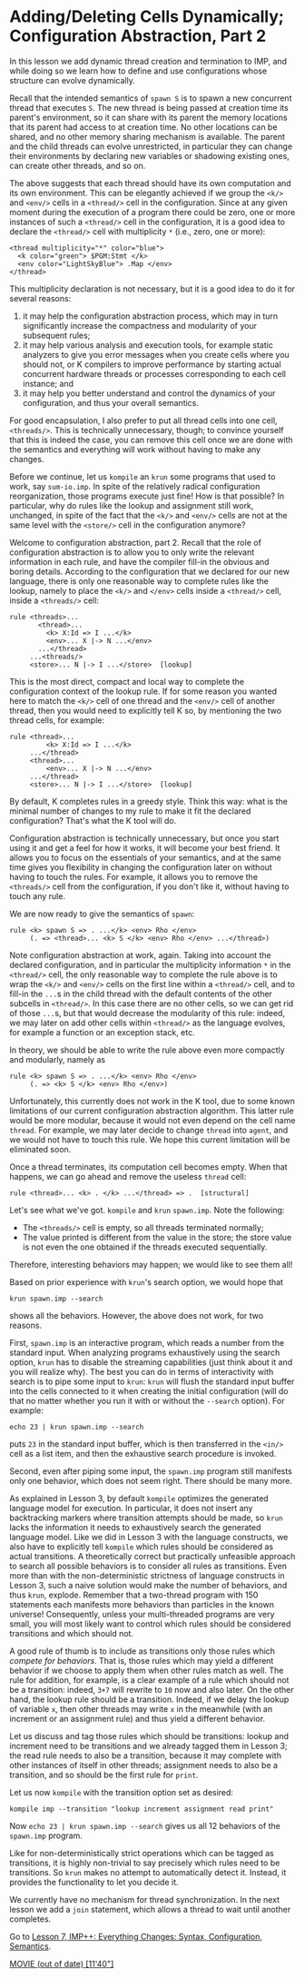 <!-- Copyright (c) 2010-2019 K Team. All Rights Reserved. -->

# Adding/Deleting Cells Dynamically; Configuration Abstraction, Part 2

In this lesson we add dynamic thread creation and termination to IMP, and
while doing so we learn how to define and use configurations whose structure
can evolve dynamically.

Recall that the intended semantics of `spawn S` is to spawn a new concurrent
thread that executes `S`. The new thread is being passed at creation time
its parent's environment, so it can share with its parent the memory
locations that its parent had access to at creation time. No other locations
can be shared, and no other memory sharing mechanism is available.
The parent and the child threads can evolve unrestricted, in particular they
can change their environments by declaring new variables or shadowing existing
ones, can create other threads, and so on.

The above suggests that each thread should have its own computation and its
own environment. This can be elegantly achieved if we group the `<k/>` and
`<env/>` cells in a `<thread/>` cell in the configuration. Since at any given
moment during the execution of a program there could be zero, one or more
instances of such a `<thread/>` cell in the configuration, it is a good idea
to declare the `<thread/>` cell with multiplicity `*` (i.e., zero, one or more):

    <thread multiplicity="*" color="blue">
      <k color="green"> $PGM:Stmt </k>
      <env color="LightSkyBlue"> .Map </env>
    </thread>

This multiplicity declaration is not necessary, but it is a good idea to do
it for several reasons:

1. it may help the configuration abstraction process,
   which may in turn significantly increase the compactness and modularity of
   your subsequent rules;
2. it may help various analysis and execution tools,
   for example static analyzers to give you error messages when you create cells
   where you should not, or K compilers to improve performance by starting
   actual concurrent hardware threads or processes corresponding to each cell
   instance; and
3. it may help you better understand and control the dynamics
   of your configuration, and thus your overall semantics.

For good encapsulation, I also prefer to put all thread cells into one cell,
`<threads/>`. This is technically unnecessary, though; to convince yourself
that this is indeed the case, you can remove this cell once we are done with
the semantics and everything will work without having to make any changes.

Before we continue, let us `kompile` an `krun` some programs that used to
work, say `sum-io.imp`. In spite of the relatively radical configuration
reorganization, those programs execute just fine! How is that possible?
In particular, why do rules like the lookup and assignment still work,
unchanged, in spite of the fact that the `<k/>` and `<env/>` cells are not at
the same level with the `<store/>` cell in the configuration anymore?

Welcome to configuration abstraction, part 2. Recall that the role of
configuration abstraction is to allow you to only write the relevant
information in each rule, and have the compiler fill-in the obvious and boring
details. According to the configuration that we declared for our new
language, there is only one reasonable way to complete rules like the lookup,
namely to place the `<k/>` and `</env>` cells inside a `<thread/>` cell,
inside a `<threads/>` cell:

    rule <threads>...
           <thread>...
             <k> X:Id => I ...</k>
             <env>... X |-> N ...</env>
           ...</thread>
         ...<threads/>
         <store>... N |-> I ...</store>  [lookup]

This is the most direct, compact and local way to complete the configuration
context of the lookup rule. If for some reason you wanted here to match the
`<k/>` cell of one thread and the `<env/>` cell of another thread, then you
would need to explicitly tell K so, by mentioning the two thread cells,
for example:

    rule <thread>...
             <k> X:Id => I ...</k>
         ...</thread>
         <thread>...
             <env>... X |-> N ...</env>
         ...</thread>
         <store>... N |-> I ...</store>  [lookup]

By default, K completes rules in a greedy style. Think this way: what is the
minimal number of changes to my rule to make it fit the declared
configuration? That's what the K tool will do.

Configuration abstraction is technically unnecessary, but once you start
using it and get a feel for how it works, it will become your best friend.
It allows you to focus on the essentials of your semantics, and at the same
time gives you flexibility in changing the configuration later on without
having to touch the rules. For example, it allows you to remove the
`<threads/>` cell from the configuration, if you don't like it, without
having to touch any rule.

We are now ready to give the semantics of `spawn`:

    rule <k> spawn S => . ...</k> <env> Rho </env>
         (. => <thread>... <k> S </k> <env> Rho </env> ...</thread>)

Note configuration abstraction at work, again. Taking into account
the declared configuration, and in particular the multiplicity information
`*` in the `<thread/>` cell, the only reasonable way to complete the rule
above is to wrap the `<k/>` and `<env/>` cells on the first line within a
`<thread/>` cell, and to fill-in the `...`s in the child thread with the
default contents of the other subcells in `<thread/>`. In this case there
are no other cells, so we can get rid of those `...`s, but that would
decrease the modularity of this rule: indeed, we may later on add other
cells within `<thread/>` as the language evolves, for example a function
or an exception stack, etc.

In theory, we should be able to write the rule above even more compactly
and modularly, namely as

    rule <k> spawn S => . ...</k> <env> Rho </env>
         (. => <k> S </k> <env> Rho </env>)

Unfortunately, this currently does not work in the K tool, due to some
known limitations of our current configuration abstraction algorithm.
This latter rule would be more modular, because it would not even depend
on the cell name `thread`. For example, we may later decide to change
`thread` into `agent`, and we would not have to touch this rule.
We hope this current limitation will be eliminated soon.

Once a thread terminates, its computation cell becomes empty. When that
happens, we can go ahead and remove the useless `thread` cell:

    rule <thread>... <k> . </k> ...</thread> => .  [structural]

Let's see what we've got. `kompile` and `krun` `spawn.imp`.
Note the following:

- The `<threads/>` cell is empty, so all threads terminated normally;
- The value printed is different from the value in the store; the store value
  is not even the one obtained if the threads executed sequentially.

Therefore, interesting behaviors may happen; we would like to see them all!

Based on prior experience with `krun`'s search option, we would hope that

    krun spawn.imp --search

shows all the behaviors. However, the above does not work, for two reasons.

First, `spawn.imp` is an interactive program, which reads a number from the
standard input. When analyzing programs exhaustively using the search option,
`krun` has to disable the streaming capabilities (just think about it and you
will realize why). The best you can do in terms of interactivity with search
is to pipe some input to `krun`: `krun` will flush the standard input buffer
into the cells connected to it when creating the initial configuration (will
do that no matter whether you run it with or without the `--search` option).
For example:

    echo 23 | krun spawn.imp --search

puts `23` in the standard input buffer, which is then transferred in the
`<in/>` cell as a list item, and then the exhaustive search procedure is
invoked.

Second, even after piping some input, the `spawn.imp` program still manifests
only one behavior, which does not seem right. There should be many more.

As explained in Lesson 3, by default `kompile` optimizes the generated
language model for execution. In particular, it does not insert any
backtracking markers where transition attempts should be made, so `krun`
lacks the information it needs to exhaustively search the generated language
model. Like we did in Lesson 3 with the language constructs, we also have
to explicitly tell `kompile` which rules should be considered as actual
transitions. A theoretically correct but practically unfeasible approach
to search all possible behaviors is to consider all rules as transitions.
Even more than with the non-deterministic strictness of language constructs
in Lesson 3, such a naive solution would make the number of behaviors, and
thus `krun`, explode. Remember that a two-thread program with 150 statements
each manifests more behaviors than particles in the known universe!
Consequently, unless your multi-threaded programs are very small, you will
most likely want to control which rules should be considered transitions and
which should not.

A good rule of thumb is to include as transitions only those rules which
_compete for behaviors_. That is, those rules which may yield a different
behavior if we choose to apply them when other rules match as well.
The rule for addition, for example, is a clear example of a rule which
should not be a transition: indeed, `3+7` will rewrite to `10` now and also
later. On the other hand, the lookup rule should be a transition. Indeed,
if we delay the lookup of variable `x`, then other threads may write `x` in the
meanwhile (with an increment or an assignment rule) and thus yield a
different behavior.

Let us discuss and tag those rules which should be transitions: lookup and
increment need to be transitions and we already tagged them in Lesson 3;
the read rule needs to also be a transition, because it may complete with
other instances of itself in other threads; assignment needs to also be a
transition, and so should be the first rule for `print`.

Let us now `kompile` with the transition option set as desired:

    kompile imp --transition "lookup increment assignment read print"

Now `echo 23 | krun spawn.imp --search` gives us all 12 behaviors of the
`spawn.imp` program.

Like for non-deterministically strict operations which can be tagged as
transitions, it is highly non-trivial to say precisely which rules need
to be transitions. So `krun` makes no attempt to automatically detect it.
Instead, it provides the functionality to let you decide it.

We currently have no mechanism for thread synchronization. In the next lesson
we add a `join` statement, which allows a thread to wait until another completes.

Go to [Lesson 7, IMP++: Everything Changes: Syntax, Configuration, Semantics](../lesson_7/README.md).

[MOVIE (out of date) [11'40"]](http://youtu.be/DpJPP3Qtqno)
